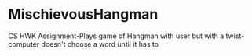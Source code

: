 # MischievousHangman
CS HWK Assignment-Plays game of Hangman with user but with a twist-computer doesn't choose a word until it has to
